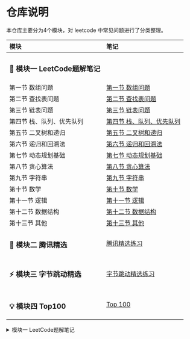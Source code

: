 # 仓库说明

本仓库主要分为4个模块，对 leetcode 中常见问题进行了分类整理。

| 模块 | 笔记 |
| :-- | :-- |
| <h3>:hammer: 模块一  LeetCode题解笔记</h3> | |
| 第一节 数组问题 | [第一节 数组问题](https://github.com/DuHouAn/Java-Interview/blob/master/SolutionsNotes/01%E6%95%B0%E7%BB%84%E9%97%AE%E9%A2%98.md) |
| 第二节 查找表问题 | [第二节 查找表问题](https://github.com/DuHouAn/Java-Interview/blob/master/SolutionsNotes/02%E6%9F%A5%E6%89%BE%E9%97%AE%E9%A2%98.md) |
| 第三节 链表问题 | [第三节 链表问题](https://github.com/DuHouAn/Java-Interview/blob/master/SolutionsNotes/03%E9%93%BE%E8%A1%A8%E9%97%AE%E9%A2%98.md) |
| 第四节 栈、队列、优先队列 | [第四节 栈、队列、优先队列](https://github.com/DuHouAn/Java-Interview/blob/master/SolutionsNotes/04%E6%A0%88_%E9%98%9F%E5%88%97_%E4%BC%98%E5%85%88%E9%98%9F%E5%88%97.md) |
| 第五节 二叉树和递归 | [第五节 二叉树和递归](https://github.com/DuHouAn/Java-Interview/blob/master/SolutionsNotes/05%E4%BA%8C%E5%8F%89%E6%A0%91%E5%92%8C%E9%80%92%E5%BD%92.md) |
| 第六节 递归和回溯法 | [第六节 递归和回溯法](https://github.com/DuHouAn/Java-Interview/blob/master/SolutionsNotes/06%E9%80%92%E5%BD%92%E5%92%8C%E5%9B%9E%E6%BA%AF%E6%B3%95.md) |
| 第七节 动态规划基础 | [第七节 动态规划基础](https://github.com/DuHouAn/Java-Interview/blob/master/SolutionsNotes/07%E5%8A%A8%E6%80%81%E8%A7%84%E5%88%92%E5%9F%BA%E7%A1%80.md) |
| 第八节 贪心算法 | [第八节 贪心算法](https://github.com/DuHouAn/Java-Interview/blob/master/SolutionsNotes/08%E8%B4%AA%E5%BF%83%E7%AE%97%E6%B3%95.md) |
| 第九节 字符串 | [第九节 字符串](https://github.com/DuHouAn/Java-Interview/blob/master/SolutionsNotes/09%E5%AD%97%E7%AC%A6%E4%B8%B2.md) |
| 第十节 数学 | [第十节 数学](https://github.com/DuHouAn/Java-Interview/blob/master/SolutionsNotes/10%E6%95%B0%E5%AD%A6.md) |
| 第十一节 逻辑 |  [第十一节 逻辑](https://github.com/DuHouAn/Java-Interview/blob/master/SolutionsNotes/11%E9%80%BB%E8%BE%91.md)|
| 第十二节 数据结构 | [第十二节 数据结构](https://github.com/DuHouAn/Java-Interview/blob/master/SolutionsNotes/12%E6%95%B0%E6%8D%AE%E7%BB%93%E6%9E%84.md) |
| 第十三节 其他 | [第十三节 其他](https://github.com/DuHouAn/Java-Interview/blob/master/SolutionsNotes/13%E5%85%B6%E4%BB%96.md) |
| <h3>:penguin: 模块二 腾讯精选 </h3>| [腾讯精选练习](https://github.com/DuHouAn/Java-Interview/blob/master/BigFactoryNotes/00TencentNotes.md)|
| <h3>:zap: 模块三 字节跳动精选</h3> | [字节跳动精选练习](https://github.com/DuHouAn/Java-Interview/blob/master/BigFactoryNotes/01ByteDanceNotes.md) |
| <h3>:bulb: 模块四 Top100 </h3>  | [Top 100](https://github.com/DuHouAn/Java-Interview/blob/master/BigFactoryNotes/02Top100.md)|

<details>
  <summary>模块一  LeetCode题解笔记</summary>
  <p> - 测试 测试测试</p>
</details>